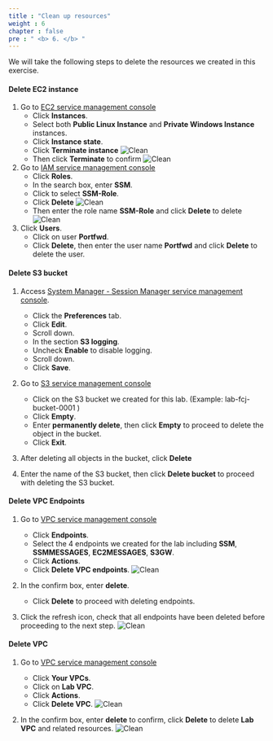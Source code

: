 ```yaml
---
title : "Clean up resources"
weight : 6 
chapter : false
pre : " <b> 6. </b> "
---
```


We will take the following steps to delete the resources we created in this exercise.

#### Delete EC2 instance

1. Go to [EC2 service management console](https://console.aws.amazon.com/ec2/v2/home)
      - Click **Instances**.
      - Select both **Public Linux Instance** and **Private Windows Instance** instances.
      - Click **Instance state**.
      - Click **Terminate instance**
![Clean](/images/2/82.png)
      - Then click **Terminate** to confirm
![Clean](/images/2/83.png)
2. Go to [IAM service management console](https://console.aws.amazon.com/iamv2/home#/home)
      - Click **Roles**.
      - In the search box, enter **SSM**.
      - Click to select **SSM-Role**.
      - Click **Delete**
      ![Clean](/images/2/84.png)
      - Then enter the role name **SSM-Role** and click **Delete** to delete 
      ![Clean](/images/2/85.png)
3. Click **Users**.
      - Click on user **Portfwd**.
      - Click **Delete**, then enter the user name **Portfwd** and click **Delete** to delete the user.
#### Delete S3 bucket

1. Access [System Manager - Session Manager service management console](https://console.aws.amazon.com/systems-manager/session-manager).
      - Click the **Preferences** tab.
      - Click **Edit**.
      - Scroll down.
      - In the section **S3 logging**.
      - Uncheck **Enable** to disable logging.
      - Scroll down.
      - Click **Save**.

2. Go to [S3 service management console](https://s3.console.aws.amazon.com/s3/home)
      - Click on the S3 bucket we created for this lab. (Example: lab-fcj-bucket-0001 )
      - Click **Empty**.
      - Enter **permanently delete**, then click **Empty** to proceed to delete the object in the bucket.
      - Click **Exit**.

3. After deleting all objects in the bucket, click **Delete**

4. Enter the name of the S3 bucket, then click **Delete bucket** to proceed with deleting the S3 bucket.

#### Delete VPC Endpoints

1. Go to [VPC service management console](https://console.aws.amazon.com/vpc/home)
      - Click **Endpoints**.
      - Select the 4 endpoints we created for the lab including **SSM**, **SSMMESSAGES**, **EC2MESSAGES**, **S3GW**.
      - Click **Actions**.
      - Click **Delete VPC endpoints**.
![Clean](/images/2/86.png)

2. In the confirm box, enter **delete**.
   - Click **Delete** to proceed with deleting endpoints.

3. Click the refresh icon, check that all endpoints have been deleted before proceeding to the next step.
![Clean](/images/2/87.png)

#### Delete VPC

1. Go to [VPC service management console](https://console.aws.amazon.com/vpc/home)
      - Click **Your VPCs**.
      - Click on **Lab VPC**.
      - Click **Actions**.
      - Click **Delete VPC**.
![Clean](/images/2/88.png)

2. In the confirm box, enter **delete** to confirm, click **Delete** to delete **Lab VPC** and related resources.
![Clean](/images/2/89.png)